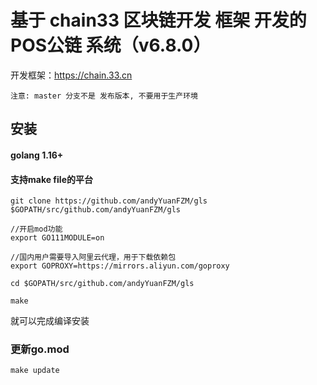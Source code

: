 # 基于 chain33 区块链开发 框架 开发的 POS公链 系统（v6.8.0）

开发框架：https://chain.33.cn

```
注意: master 分支不是 发布版本, 不要用于生产环境
```

## 安装

#### golang 1.16+


#### 支持make file的平台

```
git clone https://github.com/andyYuanFZM/gls $GOPATH/src/github.com/andyYuanFZM/gls

//开启mod功能
export GO111MODULE=on

//国内用户需要导入阿里云代理，用于下载依赖包
export GOPROXY=https://mirrors.aliyun.com/goproxy

cd $GOPATH/src/github.com/andyYuanFZM/gls

make
```

就可以完成编译安装

### 更新go.mod

```
make update
```



